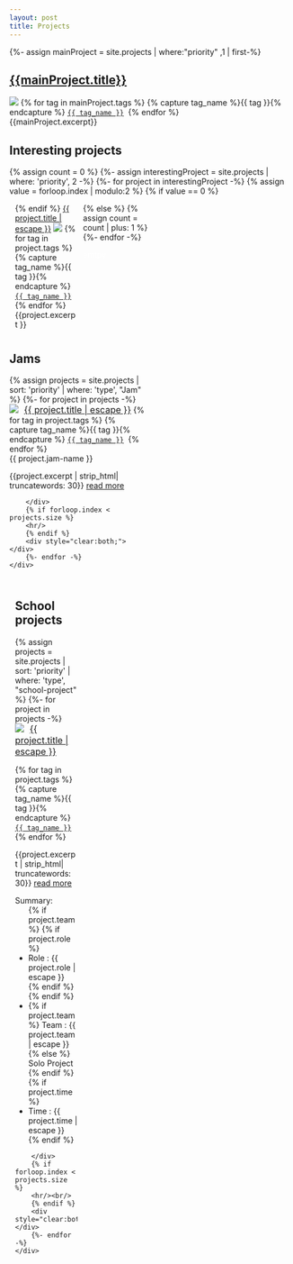 ```yaml
---
layout: post
title: Projects
---
```

{%- assign mainProject = site.projects | where:"priority" ,1 | first-%}
<div class="box" style="margin-bottom: 20px;">
<h2><a href="{{ mainProject.url | relative_url }}">{{mainProject.title}}</a></h2>
<a href="{{ mainProject.url | relative_url }}"><img src="/assets/images/{{mainProject.thumbnail}}"></a>
<span class="post-meta">
{% for tag in mainProject.tags %}
{% capture tag_name %}{{ tag }}{% endcapture %}
	<a href="/tag/{{ tag_name }}"><code><span style="white-space: nowrap">{{ tag_name }}</span></code></a>&nbsp;
{% endfor %} <br/>
</span>
{{mainProject.excerpt}}
</div>

<div class="box">
<h2>Interesting projects</h2>

{% assign count = 0 %}
{%- assign interestingProject = site.projects | where: 'priority', 2 -%}
{%- for project in interestingProject -%}
	{% assign value = forloop.index | modulo:2 %}
	{% if value == 0 %} <!-- right -->
	<div style="float: left; width: 50%; padding:0px 0px 0px 10px; box-sizing:border-box;">
	{% else %} <!-- left -->
	<div style="float: left; width: 50%; padding:0px 10px 0px 0px; box-sizing:border-box;">
	{% endif %}
		<a class="post-link" href="{{ project.url | relative_url }}">{{ project.title | escape }}</a>
		<a href="{{ project.url | relative_url }}"><img src="/assets/images/{{project.thumbnail}}"></a>
		<span class="post-meta">
		{% for tag in project.tags %}
		{% capture tag_name %}{{ tag }}{% endcapture %}
			<a href="/tag/{{ tag_name }}"><code><span style="white-space: nowrap">{{ tag_name }}</span></code></a>&nbsp;
		{% endfor %}
		</span>
		{{project.excerpt }}
	</div>
	{% assign count = count | plus: 1 %}
{%- endfor -%}
<div style="color:white;">emtpy</div>
</div>

<div style="clear:both;"></div>
<div style="float: left; width: 50%; padding-right: 10px; padding-top: 10px; box-sizing:border-box; ">
	<div class="box">
		<h2>Jams</h2>
		{% assign projects = site.projects | sort: 'priority' | where: 'type', "Jam" %}
		{%- for project in projects -%}
		<div style="margin-bottom: 10px;">
			<a href="{{ project.url | relative_url }}"><img src="/assets/images/{{project.thumbnail}}" style="float: left; max-width: 40%; padding-right: 10px"></a>
			<a style="font-size:16px;" class="post-link" href="{{ project.url | relative_url }}">{{ project.title | escape }}</a>
			<span class="post-meta">
			{% for tag in project.tags %}
			{% capture tag_name %}{{ tag }}{% endcapture %}
				<a href="/tag/{{ tag_name }}"><code><span style="white-space: nowrap">{{ tag_name }}</span></code></a>&nbsp;
			{% endfor %} <br/>
			{{ project.jam-name }}</span>
			<p style="clear:both;">{{project.excerpt | strip_html| truncatewords: 30}} <a href="{{ project.url | relative_url }}">read more</a></p>
			
		</div>
		{% if forloop.index < projects.size %}
		<hr/>
		{% endif %}
		<div style="clear:both;"></div>
		{%- endfor -%}
	</div>
</div>
<div style="float: left; width: 50%; padding-left: 10px; padding-top: 10px; box-sizing:border-box; ">
	<div class="box">
	<h2>School projects</h2>
	{% assign projects = site.projects | sort: 'priority' | where: 'type', "school-project" %}
	{%- for project in projects -%}
		<div style="margin-bottom: 10px;">
			<a href="{{ project.url | relative_url }}"><img src="/assets/images/{{project.thumbnail}}" style="float: left;max-width: 40%; padding-right: 10px"></a>
			<a style="font-size:16px;" class="post-link" href="{{ project.url | relative_url }}">{{ project.title | escape }}</a>
			<p class="post-meta">
			{% for tag in project.tags %}
			{% capture tag_name %}{{ tag }}{% endcapture %}
				<a href="/tag/{{ tag_name }}"><code><span style="white-space: nowrap">{{ tag_name }}</span></code></a>&nbsp;
			{% endfor %} <br/>
			</p>
			<p style="clear:both;">{{project.excerpt | strip_html| truncatewords: 30}} <a href="{{ project.url | relative_url }}">read more</a></p>
			<span class="post-meta">Summary:</span>
			<ul class="post-meta" style="clear:both; margin-top: 0px;">
				{% if project.team %}
				{% if project.role %}
				<li>Role : {{ project.role | escape }} </li>
				{% endif %}
				{% endif %}
				<li>
				{% if project.team %}
					Team : {{ project.team | escape }}
				{% else %}
					Solo Project
				{% endif %}
				</li>
				{% if project.time %}
				<li>Time : {{ project.time | escape }}</li>
				{% endif %}
			</ul>
			
		</div>
		{% if forloop.index < projects.size %}
		<hr/><br/>
		{% endif %}
		<div style="clear:both;"></div>
		{%- endfor -%}
	</div>
</div>
<div style="clear:both;"></div>
